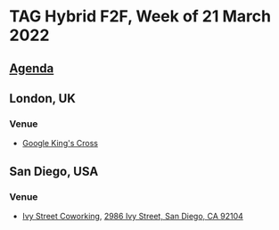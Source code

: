 # TAG Hybrid F2F, Week of 21 March 2022

## [Agenda](agenda.md)

## London, UK

### Venue

* [Google King's Cross](https://www.openstreetmap.org/search?query=kings%20cross%2C%20london#map=19/51.53315/-0.12550)

## San Diego, USA

### Venue

* [Ivy Street Coworking](https://ivystreet.co), [2986 Ivy Street, San Diego, CA 92104](https://goo.gl/maps/MbUF6ep848WaRB1f7)
